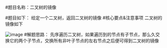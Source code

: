 #题目名称：二叉树的镜像

#题目如下：
给定一个二叉树，返回二叉树的镜像
#核心要点&注意事项
二叉树的镜像如下

![image](http://img.blog.csdn.net/20140930164618503)
#解题思路：
先序遍历二叉树，如果遍历到的节点有子节点，那么久交换它的两个子节点，交换所有非叶子节点的左右节点之后便可得到二叉树的镜像

